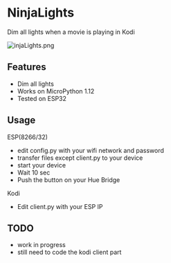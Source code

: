 # NinjaLights
Dim all lights when a movie is playing in Kodi 

![injaLights.png]()

## Features
* Dim all lights
* Works on MicroPython 1.12
* Tested on ESP32

## Usage

ESP(8266/32)
* edit config.py with your wifi network and password
* transfer files except client.py to your device
* start your device
* Wait 10 sec
* Push the button on your Hue Bridge

Kodi
* Edit client.py with your ESP IP

## TODO
* work in progress
* still need to code the kodi client part
